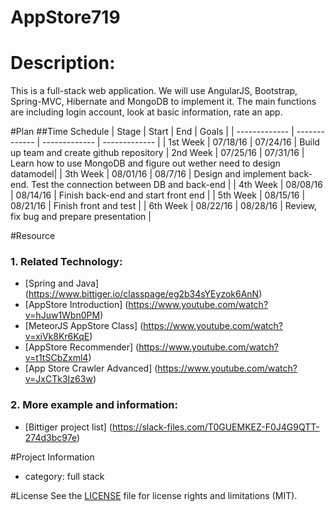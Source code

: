 # AppStore719
# Description:
 This is a full-stack web application. We will use AngularJS, Bootstrap, Spring-MVC, Hibernate and MongoDB to implement it. The main functions are including login account, look at basic information, rate an app.

#Plan
##Time Schedule
| Stage | Start  | End | Goals |
| ------------- | ------------- | ------------- | ------------- |
| 1st Week | 07/18/16  | 07/24/16 | Build up team and create github repository
| 2nd Week | 07/25/16  | 07/31/16 | Learn how to use MongoDB and figure out wether need to design datamodel|
| 3th Week | 08/01/16  | 08/7/16  | Design and implement back-end. Test the connection between DB and back-end |
| 4th Week | 08/08/16  | 08/14/16 | Finish back-end and start front end  |
| 5th Week | 08/15/16  | 08/21/16 | Finish front and test |
| 6th Week | 08/22/16  | 08/28/16 | Review, fix bug and prepare presentation |


#Resource
### 1. Related Technology:
- [Spring and Java] (https://www.bittiger.io/classpage/eg2b34sYEyzok6AnN)
- [AppStore Introduction] (https://www.youtube.com/watch?v=hJuw1Wbn0PM)
- [MeteorJS AppStore Class] (https://www.youtube.com/watch?v=xiVk8Kr6KqE)
- [AppStore Recommender] (https://www.youtube.com/watch?v=t1tSCbZxml4)
- [App Store Crawler Advanced] (https://www.youtube.com/watch?v=JxCTk3Iz63w)

### 2. More example and information:
- [Bittiger project list] (https://slack-files.com/T0GUEMKEZ-F0J4G9QTT-274d3bc97e)

#Project Information
- category: full stack

#License
See the [LICENSE](https://opensource.org/licenses/MIT) file for license rights and limitations (MIT).